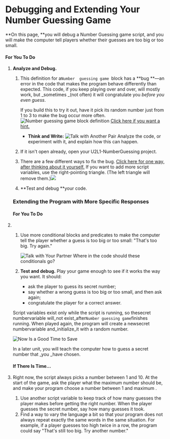 # Debugging and Extending Your Number Guessing Game

**On this page, **you will debug a Number Guessing game script, and you will make the computer tell players whether their guesses are too big or too small.

#### For You To Do

1. **Analyze and Debug.**
   1. This definition for a`Number  guessing game `block has a **bug **—an error in the code that makes the program behave differently than expected. This code, if you keep playing over and over, will mostly work, but _sometimes _\(not often\) it will congratulate you _before you even guess_.
 
      If you build this to try it out, have it pick its random number just from 1 to 3 to make the bug occur more often.
      ![](http://bjc.edc.org/bjc-r/img/2-complexity/number-guessing-game-definition.png "Number guessing game block definition")
      [Click here if you want a hint.](http://bjc.edc.org/bjc-r/cur/programming/2-complexity/1-variables-games/2-debugging-extending.html?topic=nyc_bjc%2F2-conditionals-abstraction.topic&course=bjc4nyc.html&novideo&noassignment#hint-1)
      * **Think and Write:**
        ![](http://bjc.edc.org/bjc-r/img/icons/talk-with-another-pair.png "Talk with Another Pair")
        Analyze the code, or experiment with it, and explain how this can happen.
   2. If it isn't open already, open your U2L1-NumberGuessing project.
   3. There are a few different ways to fix the bug.
      [Click here for one way, after thinking about it yourself.](http://bjc.edc.org/bjc-r/cur/programming/2-complexity/1-variables-games/2-debugging-extending.html?topic=nyc_bjc%2F2-conditionals-abstraction.topic&course=bjc4nyc.html&novideo&noassignment#hint-2)
      If you want to add more script variables, use the right-pointing triangle. \(The left triangle will remove them.\)![](http://bjc.edc.org/bjc-r/img/2-complexity/script-variables-adding.gif)
   4. **Test and debug **your code.

   ### Extending the Program with More Specific Responses

   #### For You To Do

1. 1. Use more conditional blocks and predicates to make the computer tell the player whether a guess is too big or too small: "That's too big. Try again."
 
      ![](http://bjc.edc.org/bjc-r/img/icons/talk-with-your-partner.png "Talk with Your Partner") Where in the code should these conditionals go?
   2. **Test and debug.**
      Play your game enough to see if it works the way you want. It should:
      * ask the player to guess its secret number;
      * say whether a wrong guess is too big or too small, and then ask again;
      * congratulate the player for a correct answer.

   Script variables exist only while the script is running, so thesecret numbervariable will_not exist_after`Number guessing game`finishes running. When played again, the program will create a newsecret numbervariable and_initialize_it with a random number.

   ![](http://bjc.edc.org/bjc-r/img/icons/save-now.png "Now Is a Good Time to Save")

   In a later unit, you will teach the computer how to guess a secret number that _you _have chosen.

   #### If There Is Time...

2. Right now, the script always picks a number between 1 and 10. At the start of the game, ask the player what the maximum number should be, and make your program choose a number between 1 and maximum .
   1. Use another script variable to keep track of how many guesses the player makes before getting the right number. When the player guesses the secret number, say how many guesses it took.
   2. Find a way to vary the language a bit so that your program does not always repeat exactly the same words in the same situation. For example, if a player guesses too high twice in a row, the program could say "That's still too big. Try another number."




